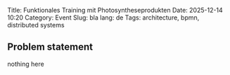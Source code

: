 Title: Funktionales Training mit Photosyntheseprodukten
Date: 2025-12-14 10:20
Category: Event
Slug: bla
lang: de
Tags: architecture, bpmn, distributed systems

## Problem statement

nothing here
